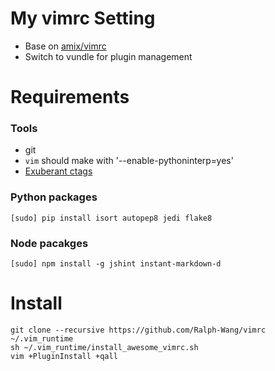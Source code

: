 
# My vimrc Setting

* Base on [amix/vimrc](https://github.com/amix/vimrc)
* Switch to vundle for plugin management

# Requirements

### Tools
* git
* `vim` should make with '--enable-pythoninterp=yes'
* [Exuberant ctags](http://ctags.sourceforge.net/)

### Python packages
```
[sudo] pip install isort autopep8 jedi flake8
```

### Node pacakges

```
[sudo] npm install -g jshint instant-markdown-d
```


# Install

```
git clone --recursive https://github.com/Ralph-Wang/vimrc ~/.vim_runtime
sh ~/.vim_runtime/install_awesome_vimrc.sh
vim +PluginInstall +qall
```
